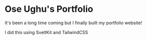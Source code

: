 # Ose Ughu's Portfolio

It's been a long time coming but I finally built my portfolio website!

I did this using SveltKit and TailwindCSS
